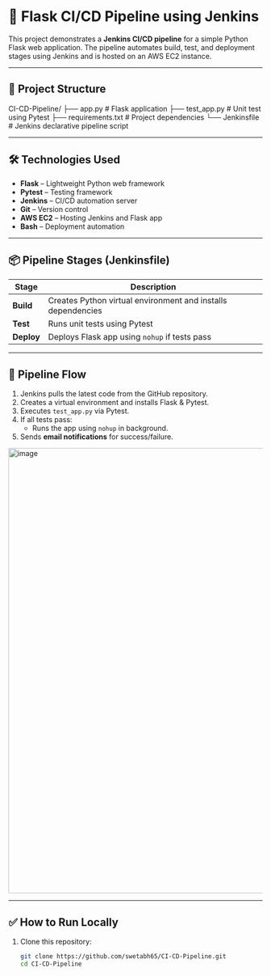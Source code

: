 # 🧪 Flask CI/CD Pipeline using Jenkins

This project demonstrates a **Jenkins CI/CD pipeline** for a simple Python Flask web application. The pipeline automates build, test, and deployment stages using Jenkins and is hosted on an AWS EC2 instance.

---

## 🚀 Project Structure

CI-CD-Pipeline/
├── app.py # Flask application
├── test_app.py # Unit test using Pytest
├── requirements.txt # Project dependencies
└── Jenkinsfile # Jenkins declarative pipeline script


---

## 🛠️ Technologies Used

- **Flask** – Lightweight Python web framework
- **Pytest** – Testing framework
- **Jenkins** – CI/CD automation server
- **Git** – Version control
- **AWS EC2** – Hosting Jenkins and Flask app
- **Bash** – Deployment automation

---

## 📦 Pipeline Stages (Jenkinsfile)

| Stage   | Description                                  |
|---------|----------------------------------------------|
| **Build**  | Creates Python virtual environment and installs dependencies |
| **Test**   | Runs unit tests using Pytest                |
| **Deploy** | Deploys Flask app using `nohup` if tests pass |

---

## 🔁 Pipeline Flow

1. Jenkins pulls the latest code from the GitHub repository.
2. Creates a virtual environment and installs Flask & Pytest.
3. Executes `test_app.py` via Pytest.
4. If all tests pass:
    - Runs the app using `nohup` in background.
5. Sends **email notifications** for success/failure.

<img width="1882" height="881" alt="image" src="https://github.com/user-attachments/assets/b0297f84-e8e8-4df7-8d04-a08a0fed60ad" />

---

## ✅ How to Run Locally

1. Clone this repository:
   ```bash
   git clone https://github.com/swetabh65/CI-CD-Pipeline.git
   cd CI-CD-Pipeline
